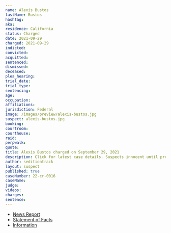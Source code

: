 ```yaml
---
name: Alexis Bustos
lastName: Bustos
hashtag:
aka:
residence: California
status: Charged
date: 2021-09-29
charged: 2021-09-29
indicted:
convicted:
acquitted:
sentenced:
dismissed:
deceased:
plea_hearing:
trial_date:
trial_type:
sentencing:
age:
occupation:
affiliations:
jurisdiction: Federal
image: /images/preview/alexis-bustos.jpg
suspect: alexis-bustos.jpg
booking:
courtroom:
courthouse:
raid:
perpwalk:
quote:
title: Alexis Bustos charged on September 29, 2021
description: Click for latest case details. Suspects innocent until proven guilty.
author: seditiontrack
layout: suspect
published: true
caseNumber: 22-cr-0016
caseName:
judge:
videos:
charges:
sentence:
---
```

- [News Report](https://www.presstelegram.com/2021/11/30/2-long-beach-men-charged-in-connection-to-capitol-insurrection/)
- [Statement of Facts](https://extremism.gwu.edu/sites/g/files/zaxdzs2191/f/Bryan%20Bustos%20and%20Alexis%20Bustos%20Statement%20of%20Facts.pdf)
- [Information](https://extremism.gwu.edu/sites/g/files/zaxdzs2191/f/Bryan%20Bustos%20and%20Alexis%20Bustos%20Information.pdf)
